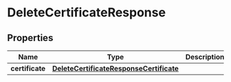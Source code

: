 

# DeleteCertificateResponse


## Properties

| Name | Type | Description | Notes |
|------------ | ------------- | ------------- | -------------|
|**certificate** | [**DeleteCertificateResponseCertificate**](DeleteCertificateResponseCertificate.md) |  |  [optional] |



